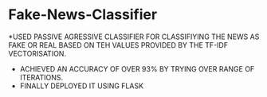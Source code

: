# Fake-News-Classifier
 *USED PASSIVE AGRESSIVE CLASSIFIER FOR CLASSIFIYING THE NEWS AS FAKE OR REAL BASED ON TEH VALUES PROVIDED BY THE TF-IDF VECTORISATION.
 * ACHIEVED AN ACCURACY OF OVER 93% BY TRYING OVER RANGE OF ITERATIONS.
 * FINALLY DEPLOYED IT USING FLASK 
